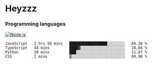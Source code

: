 # Heyzzz  

### Programming languages  

[![Node.js](https://img.shields.io/badge/-Node.js-262626?style=for-the-badge)](https://nodejs.org/ru)

<!--START_SECTION:waka-->

```text
JavaScript   2 hrs 56 mins   █████████████████░░░░░░░░   68.36 %
TypeScript   48 mins         ████▓░░░░░░░░░░░░░░░░░░░░   18.86 %
Python       30 mins         ███░░░░░░░░░░░░░░░░░░░░░░   11.87 %
CSS          2 mins          ▒░░░░░░░░░░░░░░░░░░░░░░░░   00.90 %
```

<!--END_SECTION:waka-->
